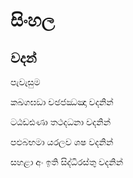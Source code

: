 # සිංහල

## වදන්

පැවැසුම



කඛගඝඞා චඡජඣඤා          වදනින්

ටඨඩඪණා තථදධනා වදනින්

පඵබභමා යරලව ශෂ වදනින්

සහළා අං ඉති සිද්ධිරස්තු වදනින්

